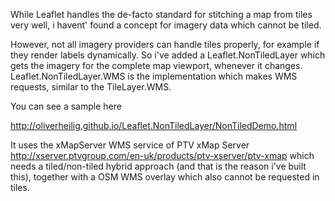 While Leaflet handles the de-facto standard for stitching a map from tiles very well, 
i havent' found a concept for imagery data which cannot be tiled.

However, not all imagery providers can handle tiles properly, for example if they render labels dynamically.
So i've added a Leaflet.NonTiledLayer which gets the imagery for the complete map viewport, whenever it changes.
Leaflet.NonTiledLayer.WMS is the implementation which makes WMS requests, similar to the TileLayer.WMS.

You can see a sample here

http://oliverheilig.github.io/Leaflet.NonTiledLayer/NonTiledDemo.html

It uses the xMapServer WMS service of PTV xMap Server http://xserver.ptvgroup.com/en-uk/products/ptv-xserver/ptv-xmap
which needs a tiled/non-tiled hybrid approach (and that is the reason i've built this), 
together with a OSM WMS overlay which also cannot be requested in tiles.
